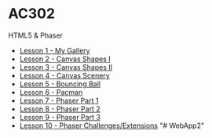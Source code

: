 # AC302
HTML5 &amp; Phaser

* [Lesson 1 - My Gallery](https://first-code-academy.github.io/AC302/lesson1/)
* [Lesson 2 - Canvas Shapes I](https://first-code-academy.github.io/AC302/lesson2/)
* [Lesson 3 - Canvas Shapes II](https://first-code-academy.github.io/AC302/lesson3/)
* [Lesson 4 - Canvas Scenery](https://first-code-academy.github.io/AC302/lesson4/)
* [Lesson 5 - Bouncing Ball](https://first-code-academy.github.io/AC302/lesson5/)
* [Lesson 6 - Pacman](https://first-code-academy.github.io/AC302/lesson6/)
* [Lesson 7 - Phaser Part 1](https://first-code-academy.github.io/AC302/lesson7/)
* [Lesson 8 - Phaser Part 2](https://first-code-academy.github.io/AC302/lesson8/)
* [Lesson 9 - Phaser Part 3](https://first-code-academy.github.io/AC302/lesson9/)
* [Lesson 10 - Phaser Challenges/Extensions](https://first-code-academy.github.io/AC302/lesson10/)
"# WebApp2" 
